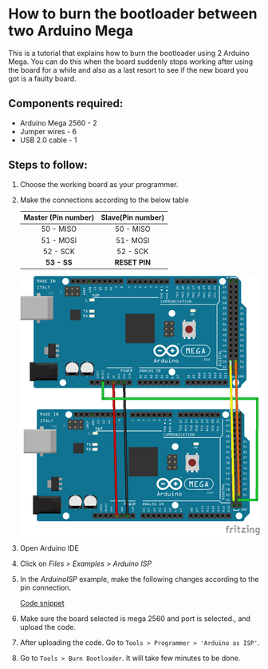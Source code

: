 # How to burn the bootloader between two Arduino Mega

This is a tutorial that explains how to burn the bootloader using 2 Arduino Mega. You can do this when the board suddenly stops working after using the board for a while and also as a last resort to see if the new board you got is a faulty board.

## Components required:

* Arduino Mega 2560 - 2
* Jumper wires - 6
* USB 2.0 cable - 1

## Steps to follow:

1. Choose the working board as your programmer.
2. Make the connections according to the below table
   
   | Master (Pin number) 	| Slave(Pin number) 	|
   |:-------------------:	|:-----------------:	|
   | 50 - MISO           	| 50 - MISO         	|
   | 51 - MOSI           	| 51- MOSI          	|
   | 52 - SCK            	| 52 - SCK          	|
   | **53 - SS**           | **RESET PIN**      |
      
   ![Mega-To-Mega connections](/assets/img/hardware/boards/mega-to-mega_connection.png)

3. Open Arduino IDE
4. Click on *Files > Examples > Arduino ISP*
6. In the *ArduinoISP* example, make the following changes according to the pin connection.

   [Code snippet](https://create.arduino.cc/example/builtin/11.ArduinoISP%5CArduinoISP/ArduinoISP/preview?embed&snippet=L68-L89&hidenumbers#L73,L85-L87)

7. Make sure the board selected is mega 2560 and port is selected., and upload the code.
8. After uploading the code. Go to `Tools > Programmer > 'Arduino as ISP'`.
9.  Go to `Tools > Burn Bootloader`.  It will take few minutes to be done.


